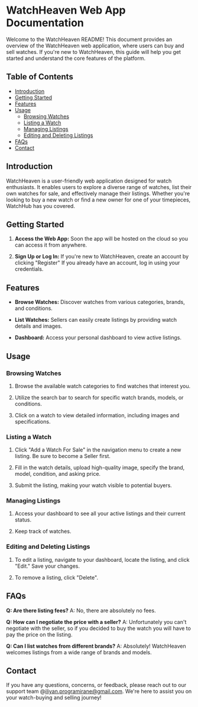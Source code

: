 # WatchHeaven Web App Documentation

Welcome to the WatchHeaven README! This document provides an overview of the WatchHeaven web application, where users can buy and sell watches. If you're new to WatchHeaven, this guide will help you get started and understand the core features of the platform.

## Table of Contents

- [Introduction](#introduction)
- [Getting Started](#getting-started)
- [Features](#features)
- [Usage](#usage)
  - [Browsing Watches](#browsing-watches)
  - [Listing a Watch](#listing-a-watch)
  - [Managing Listings](#managing-listings)
  - [Editing and Deleting Listings](#editing-and-deleting-listings)
- [FAQs](#faqs)
- [Contact](#contact)

## Introduction

WatchHeaven is a user-friendly web application designed for watch enthusiasts. It enables users to explore a diverse range of watches, list their own watches for sale, and effectively manage their listings. Whether you're looking to buy a new watch or find a new owner for one of your timepieces, WatchHub has you covered.

## Getting Started

1. **Access the Web App:**
   Soon the app will be hosted on the cloud so you can access it from anywhere.

2. **Sign Up or Log In:**
   If you're new to WatchHeaven, create an account by clicking "Register" If you already have an account, log in using your credentials.

## Features

- **Browse Watches:** Discover watches from various categories, brands, and conditions.

- **List Watches:** Sellers can easily create listings by providing watch details and images.

- **Dashboard:** Access your personal dashboard to view active listings.

## Usage

### Browsing Watches

1. Browse the available watch categories to find watches that interest you.

2. Utilize the search bar to search for specific watch brands, models, or conditions.

3. Click on a watch to view detailed information, including images and specifications.

### Listing a Watch

1. Click "Add a Watch For Sale" in the navigation menu to create a new listing. Be sure to become a Seller first.

2. Fill in the watch details, upload high-quality image, specify the brand, model, condition, and asking price.

3. Submit the listing, making your watch visible to potential buyers.

### Managing Listings

1. Access your dashboard to see all your active listings and their current status.

2. Keep track of watches.

### Editing and Deleting Listings

1. To edit a listing, navigate to your dashboard, locate the listing, and click "Edit." Save your changes.

2. To remove a listing, click "Delete".

## FAQs

**Q: Are there listing fees?**
A: No, there are absolutely no fees.

**Q: How can I negotiate the price with a seller?**
A: Unfortunately you can't negotiate with the seller, so if you decided to buy the watch you will have to pay the price on the listing.

**Q: Can I list watches from different brands?**
A: Absolutely! WatchHeaven welcomes listings from a wide range of brands and models.

## Contact

If you have any questions, concerns, or feedback, please reach out to our support team @iliyan.programirane@gmail.com. We're here to assist you on your watch-buying and selling journey!
